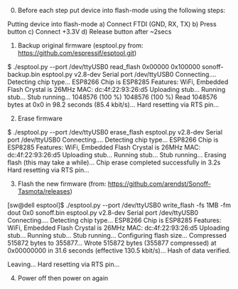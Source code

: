 0. Before each step put device into flash-mode using the following steps:

Putting device into flash-mode
a) Connect FTDI (GND, RX, TX)
b) Press button
c) Connect +3.3V
d) Release button after ~2secs

1. Backup original firmware (esptool.py from: https://github.com/espressif/esptool.git)

$ ./esptool.py --port /dev/ttyUSB0 read_flash 0x00000 0x100000 sonoff-backup.bin
esptool.py v2.8-dev
Serial port /dev/ttyUSB0
Connecting....
Detecting chip type... ESP8266
Chip is ESP8285
Features: WiFi, Embedded Flash
Crystal is 26MHz
MAC: dc:4f:22:93:26:d5
Uploading stub...
Running stub...
Stub running...
1048576 (100 %)
1048576 (100 %)
Read 1048576 bytes at 0x0 in 98.2 seconds (85.4 kbit/s)...
Hard resetting via RTS pin...

2. Erase firmware

$ ./esptool.py --port /dev/ttyUSB0 erase_flash
esptool.py v2.8-dev
Serial port /dev/ttyUSB0
Connecting....
Detecting chip type... ESP8266
Chip is ESP8285
Features: WiFi, Embedded Flash
Crystal is 26MHz
MAC: dc:4f:22:93:26:d5
Uploading stub...
Running stub...
Stub running...
Erasing flash (this may take a while)...
Chip erase completed successfully in 3.2s
Hard resetting via RTS pin...

3. Flash the new firmware  (from: https://github.com/arendst/Sonoff-Tasmota/releases)

[sw@dell esptool]$ ./esptool.py --port /dev/ttyUSB0 write_flash -fs 1MB -fm dout 0x0 sonoff.bin
esptool.py v2.8-dev
Serial port /dev/ttyUSB0
Connecting....
Detecting chip type... ESP8266
Chip is ESP8285
Features: WiFi, Embedded Flash
Crystal is 26MHz
MAC: dc:4f:22:93:26:d5
Uploading stub...
Running stub...
Stub running...
Configuring flash size...
Compressed 515872 bytes to 355877...
Wrote 515872 bytes (355877 compressed) at 0x00000000 in 31.6 seconds (effective 130.5 kbit/s)...
Hash of data verified.

Leaving...
Hard resetting via RTS pin...

4. Power off then power on again
